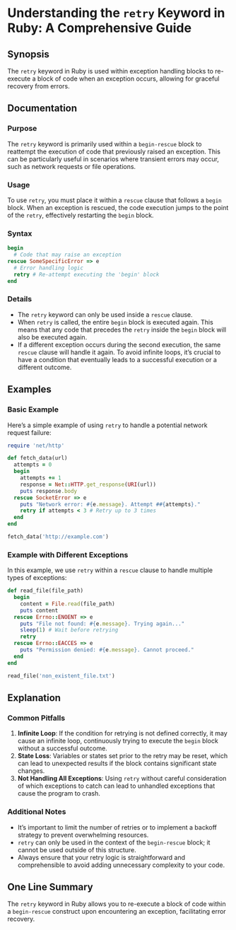 <!--
Meta Description: # Understanding the `retry` Keyword in Ruby: A Comprehensive Guide ## Synopsis The `retry` keyword in Ruby is used within exception handling blocks to...
Meta Keywords: retry, begin, block, rescue, exception
-->

# Understanding the `retry` Keyword in Ruby: A Comprehensive Guide

## Synopsis
The `retry` keyword in Ruby is used within exception handling blocks to re-execute a block of code when an exception occurs, allowing for graceful recovery from errors.

## Documentation
### Purpose
The `retry` keyword is primarily used within a `begin-rescue` block to reattempt the execution of code that previously raised an exception. This can be particularly useful in scenarios where transient errors may occur, such as network requests or file operations.

### Usage
To use `retry`, you must place it within a `rescue` clause that follows a `begin` block. When an exception is rescued, the code execution jumps to the point of the `retry`, effectively restarting the `begin` block.

### Syntax
```ruby
begin
  # Code that may raise an exception
rescue SomeSpecificError => e
  # Error handling logic
  retry # Re-attempt executing the 'begin' block
end
```

### Details
- The `retry` keyword can only be used inside a `rescue` clause.
- When `retry` is called, the entire `begin` block is executed again. This means that any code that precedes the `retry` inside the `begin` block will also be executed again.
- If a different exception occurs during the second execution, the same `rescue` clause will handle it again. To avoid infinite loops, it’s crucial to have a condition that eventually leads to a successful execution or a different outcome.

## Examples
### Basic Example
Here’s a simple example of using `retry` to handle a potential network request failure:

```ruby
require 'net/http'

def fetch_data(url)
  attempts = 0
  begin
    attempts += 1
    response = Net::HTTP.get_response(URI(url))
    puts response.body
  rescue SocketError => e
    puts "Network error: #{e.message}. Attempt ##{attempts}."
    retry if attempts < 3 # Retry up to 3 times
  end
end

fetch_data('http://example.com')
```

### Example with Different Exceptions
In this example, we use `retry` within a `rescue` clause to handle multiple types of exceptions:

```ruby
def read_file(file_path)
  begin
    content = File.read(file_path)
    puts content
  rescue Errno::ENOENT => e
    puts "File not found: #{e.message}. Trying again..."
    sleep(1) # Wait before retrying
    retry
  rescue Errno::EACCES => e
    puts "Permission denied: #{e.message}. Cannot proceed."
  end
end

read_file('non_existent_file.txt')
```

## Explanation
### Common Pitfalls
1. **Infinite Loop**: If the condition for retrying is not defined correctly, it may cause an infinite loop, continuously trying to execute the `begin` block without a successful outcome.
2. **State Loss**: Variables or states set prior to the retry may be reset, which can lead to unexpected results if the block contains significant state changes.
3. **Not Handling All Exceptions**: Using `retry` without careful consideration of which exceptions to catch can lead to unhandled exceptions that cause the program to crash.

### Additional Notes
- It’s important to limit the number of retries or to implement a backoff strategy to prevent overwhelming resources.
- `retry` can only be used in the context of the `begin-rescue` block; it cannot be used outside of this structure.
- Always ensure that your retry logic is straightforward and comprehensible to avoid adding unnecessary complexity to your code.

## One Line Summary
The `retry` keyword in Ruby allows you to re-execute a block of code within a `begin-rescue` construct upon encountering an exception, facilitating error recovery.